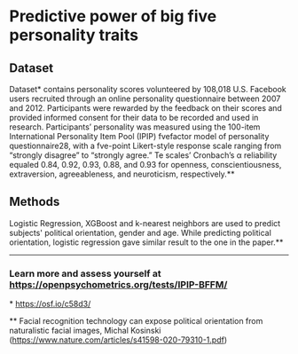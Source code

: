 # Predictive power of big five personality traits

## Dataset
Dataset* contains personality scores volunteered by 108,018 U.S. Facebook users recruited through an online personality questionnaire between 2007 and 2012. Participants were rewarded by the feedback on their scores and provided informed consent for their data to be recorded and used in research. Participants’ personality was measured using the 100-item International Personality Item Pool (IPIP) fvefactor model of personality questionnaire28, with a fve-point Likert-style response scale ranging from “strongly disagree” to “strongly agree.” Te scales’ Cronbach’s α reliability equaled 0.84, 0.92, 0.93, 0.88, and 0.93 for openness, conscientiousness, extraversion, agreeableness, and neuroticism, respectively.**

## Methods
Logistic Regression, XGBoost and k-nearest neighbors are used to predict subjects' political orientation, gender and age. While predicting political orientation, logistic regression gave similar result to the one in the paper.**

---

### Learn more and assess yourself at https://openpsychometrics.org/tests/IPIP-BFFM/

\* https://osf.io/c58d3/ 

\** Facial recognition technology can expose political orientation from naturalistic facial images, Michal Kosinski (https://www.nature.com/articles/s41598-020-79310-1.pdf)
